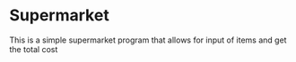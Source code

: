 # Supermarket
This is a simple supermarket program that allows for input of items and get the total cost
